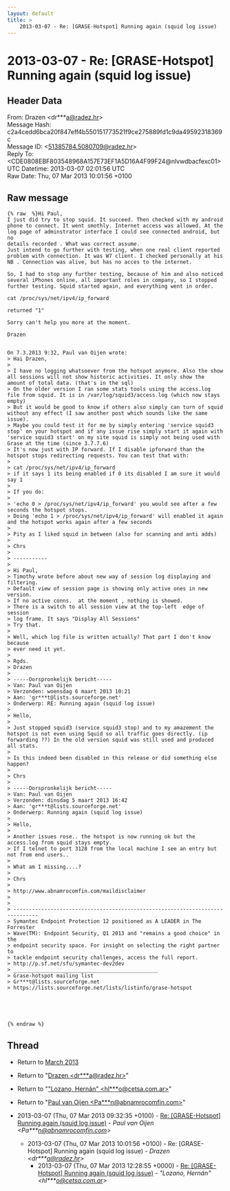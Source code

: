 ```yaml
---
layout: default
title: >
    2013-03-07 - Re: [GRASE-Hotspot] Running again (squid log issue)
---
```


# 2013-03-07 - Re: [GRASE-Hotspot] Running again (squid log issue)

## Header Data

From: Drazen \<dr***a@radez.hr\><br>
Message Hash: c2a4cedd6bca20f847eff4b550151773521f9ce275889fd1c9da49592318369c<br>
Message ID: \<51385784.5080709@radez.hr\><br>
Reply To: \<CDE0808EBF803548968A157E73EF1A5D16A4F99F24@nlvwdbacfexc01\><br>
UTC Datetime: 2013-03-07 02:01:56 UTC<br>
Raw Date: Thu, 07 Mar 2013 10:01:56 +0100<br>

## Raw message

```
{% raw  %}Hi Paul,
I just did try to stop squid. It succeed. Then checked with my android 
phone to connect. It went smothly. Internet access was allowed. At the 
log page of adminstrator interface I could see connected android, but no 
details recorded . What was correct assume.
Just intend to go further with testing, when one real client reported 
problem with connection. It was W7 client. I checked personally at his 
NB . Connection was alive, but has no acces to the internet.

So, I had to stop any further testing, because of him and also noticed 
several iPhones online, all important roles in company, so I stopped 
further testing. Squid started again, and everything went in order.

cat /proc/sys/net/ipv4/ip_forward

returned "1"

Sorry can't help you more at the moment.

Drazen


On 7.3.2013 9:32, Paul van Oijen wrote:
> Hai Drazen,
>
> I have no logging whatsoever from the hotspot anymore. Also the show all sessions will not show historic activities. It only show the amount of total data. (that's in the sql)
> On the older version I ran some stats tools using the access.log file from squid. It is in /var/log/squid3/access.log (which now stays empty)
> But it would be good to know if others also simply can turn of squid without any effect (I saw another post which sounds like the same issue).
> Maybe you could test it for me by simply entering 'service squid3 stop' on your hotspot and if any issue rise simply start it again with 'service squid3 start' on my site squid is simply not being used with Grase at the time (since 3.7.7.6)
> It's now just with IP forward. If I disable ipforward than the hotspot stops redirecting requests. You can test that with:
>
> cat /proc/sys/net/ipv4/ip_forward
> if it says 1 its being enabled if 0 its disabled I am sure it would say 1
>
> If you do:
>
> 'echo 0 > /proc/sys/net/ipv4/ip_forward' you would see after a few seconds the hotspot stops.
> Doing 'echo 1 > /proc/sys/net/ipv4/ip_forward' will enabled it again and the hotspot works again after a few seconds
>
> Pity as I liked squid in between (also for scanning and anti adds)
>
> Chrs
>
> -----------
>
> Hi Paul,
> Timothy wrote before about new way of session log displaying and filtering.
> Default view of session page is showing only active ones in new version.
> If no active conns.  at the moment , nothing is showed.
> There is a switch to all session view at the top-left  edge of session
> log frame. It says "Display All Sessions"
> Try that.
>
> Well, which log file is written actually? That part I don't know because
> ever need it yet.
>
> Rgds.
> Drazen
>
> -----Oorspronkelijk bericht-----
> Van: Paul van Oijen
> Verzonden: woensdag 6 maart 2013 10:21
> Aan: 'gr***t@lists.sourceforge.net'
> Onderwerp: RE: Running again (squid log issue)
>
> Hello,
>
> Just stopped squid3 (service squid3 stop) and to my amazement the hotspot is not even using Squid so all traffic goes directly. (ip forwarding ??) In the old version squid was still used and produced all stats.
>
> Is this indeed been disabled in this release or did something else happen?
>
> Chrs
>
> -----Oorspronkelijk bericht-----
> Van: Paul van Oijen
> Verzonden: dinsdag 5 maart 2013 16:42
> Aan: 'gr***t@lists.sourceforge.net'
> Onderwerp: Running again (squid log issue)
>
> Hello,
>
> Another issues rose.. the hotspot is now running ok but the access.log from squid stays empty.
> If I telnet to port 3128 from the local machine I see an entry but not from end users..
>
> What am I missing....?
>
> Chrs
>
> http://www.abnamrocomfin.com/maildisclaimer
>
>
> ------------------------------------------------------------------------------
> Symantec Endpoint Protection 12 positioned as A LEADER in The Forrester
> Wave(TM): Endpoint Security, Q1 2013 and "remains a good choice" in the
> endpoint security space. For insight on selecting the right partner to
> tackle endpoint security challenges, access the full report.
> http://p.sf.net/sfu/symantec-dev2dev
> _______________________________________________
> Grase-hotspot mailing list
> Gr***t@lists.sourceforge.net
> https://lists.sourceforge.net/lists/listinfo/grase-hotspot





{% endraw %}
```

## Thread

+ Return to [March 2013](/archive/2013/03)

+ Return to "[Drazen <dr***a<span>@</span>radez.hr>](/authors/dr___a_at_radez_hr)"
+ Return to "["Lozano, Hernán" <hl***o<span>@</span>cetsa.com.ar>](/authors/hl___o_at_cetsa_com_ar)"
+ Return to "[Paul van Oijen <Pa***n<span>@</span>abnamrocomfin.com>](/authors/pa___n_at_abnamrocomfin_com)"

+ 2013-03-07 (Thu, 07 Mar 2013 09:32:35 +0100) - [Re: [GRASE-Hotspot] Running again (squid log issue)](/archive/2013/03/38ae9fa16f577b635e26fcca84930ab3a582756515824f0b2f3b35c7dc298cca) - _Paul van Oijen \<Pa***n@abnamrocomfin.com\>_
  + 2013-03-07 (Thu, 07 Mar 2013 10:01:56 +0100) - Re: [GRASE-Hotspot] Running again (squid log issue) - _Drazen \<dr***a@radez.hr\>_
    + 2013-03-07 (Thu, 07 Mar 2013 12:28:55 +0000) - [Re: [GRASE-Hotspot] Running again (squid log issue)](/archive/2013/03/3107bfd45237d4edaf12a72a3c7cda3aaefcd096f8880539a94a86a8d1b3c623) - _"Lozano, Hernán" \<hl***o@cetsa.com.ar\>_

